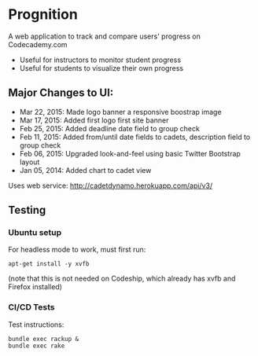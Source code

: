 # Prognition

A web application to track and compare users' progress on Codecademy.com
- Useful for instructors to monitor student progress
- Useful for students to visualize their own progress

## Major Changes to UI:
- Mar 22, 2015: Made logo banner a responsive boostrap image
- Mar 17, 2015: Added first logo first site banner
- Feb 25, 2015: Added deadline date field to group check
- Feb 11, 2015: Added from/until date fields to cadets, description field to group check
- Feb 06, 2015: Upgraded look-and-feel using basic Twitter Bootstrap layout
- Jan 05, 2014: Added chart to cadet view

Uses web service: http://cadetdynamo.herokuapp.com/api/v3/

## Testing

### Ubuntu setup
For headless mode to work, must first run:
```
apt-get install -y xvfb
```
(note that this is not needed on Codeship, which already has xvfb and Firefox installed)

### CI/CD Tests
Test instructions:
```
bundle exec rackup &
bundle exec rake
```
